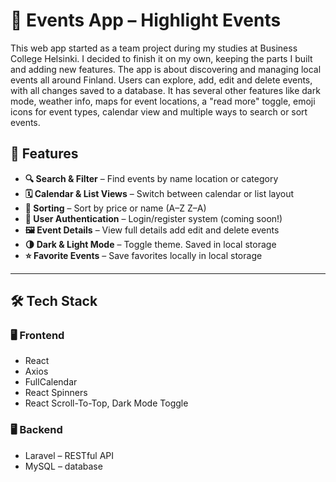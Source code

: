 
# 🌟 Events App – Highlight Events 

This web app started as a team project during my studies at Business College Helsinki. I decided to finish it on my own, keeping the parts I built and adding new features. The app is about discovering and managing local events all around Finland.
Users can explore, add, edit and delete events, with all changes saved to a database. It has several other features like dark mode, weather info, maps for event locations, a "read more" toggle, emoji icons for event types, calendar view and multiple ways to search or sort events.

## 🚀 Features
*  **🔍 Search & Filter** – Find events by name location or category  
*  **🗓️ Calendar & List Views** – Switch between calendar or list layout  
*  **🧠 Sorting** – Sort by price or name (A–Z Z–A)  
*  **🧾 User Authentication** – Login/register system (coming soon!)  
*  **🖼️ Event Details** – View full details add edit and delete events  
*  **🌗 Dark & Light Mode** – Toggle theme. Saved in local storage  
*  **⭐ Favorite Events** – Save favorites locally in local storage  


______________________

## 🛠️ Tech Stack
### 🖥️  Frontend
* React
* Axios
* FullCalendar
* React Spinners
* React Scroll-To-Top, Dark Mode Toggle

### 🖥️ Backend
* Laravel – RESTful API
* MySQL – database
